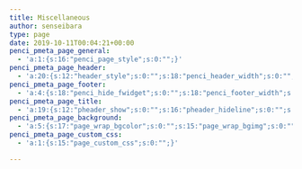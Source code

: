 ```yaml
---
title: Miscellaneous
author: senseibara
type: page
date: 2019-10-11T00:04:21+00:00
penci_pmeta_page_general:
  - 'a:1:{s:16:"penci_page_style";s:0:"";}'
penci_pmeta_page_header:
  - 'a:20:{s:12:"header_style";s:0:"";s:18:"penci_header_width";s:0:"";s:21:"penci_mainmenu_height";s:0:"";s:13:"main_nav_menu";s:0:"";s:11:"custom_logo";s:0:"";s:14:"header_bgcolor";s:0:"";s:12:"header_bgimg";s:0:"";s:11:"main_bar_bg";s:0:"";s:14:"main_bar_bgimg";s:0:"";s:19:"penci_edeader_trans";s:0:"";s:11:"hlogo_trans";s:0:"";s:17:"tran_slogan_color";s:0:"";s:22:"tran_slogan_line_color";s:0:"";s:17:"tran_social_color";s:0:"";s:23:"tran_social_color_hover";s:0:"";s:23:"tran_main_bar_nav_color";s:0:"";s:21:"tran_bar_color_active";s:0:"";s:27:"tran_main_bar_padding_color";s:0:"";s:28:"tran_main_bar_search_magnify";s:0:"";s:25:"tran_main_bar_close_color";s:0:"";}'
penci_pmeta_page_footer:
  - 'a:4:{s:18:"penci_hide_fwidget";s:0:"";s:18:"penci_footer_width";s:0:"";s:27:"penci_fw_padding_top_bottom";s:0:"";s:18:"penci_footer_style";s:7:"style-1";}'
penci_pmeta_page_title:
  - 'a:19:{s:12:"pheader_show";s:0:"";s:16:"pheader_hideline";s:0:"";s:16:"pheader_hidebead";s:0:"";s:13:"pheader_align";s:0:"";s:13:"pheader_width";s:0:"";s:12:"pheader_ptop";s:0:"";s:15:"pheader_pbottom";s:0:"";s:18:"pheader_turn_offup";s:0:"";s:15:"pheader_fwtitle";s:0:"";s:21:"pheader_title_pbottom";s:0:"";s:21:"pheader_title_mbottom";s:0:"";s:19:"pheader_title_fsize";s:0:"";s:19:"pheader_bread_fsize";s:0:"";s:13:"pheader_bgimg";s:0:"";s:15:"pheader_bgcolor";s:0:"";s:19:"pheader_title_color";s:0:"";s:18:"pheader_line_color";s:0:"";s:19:"pheader_bread_color";s:0:"";s:20:"pheader_bread_hcolor";s:0:"";}'
penci_pmeta_page_background:
  - 'a:5:{s:17:"page_wrap_bgcolor";s:0:"";s:15:"page_wrap_bgimg";s:0:"";s:16:"page_wrap_bg_pos";s:6:"center";s:17:"page_wrap_bg_size";s:5:"cover";s:19:"page_wrap_bg_repeat";s:6:"repeat";}'
penci_pmeta_page_custom_css:
  - 'a:1:{s:15:"page_custom_css";s:0:"";}'

---
```

